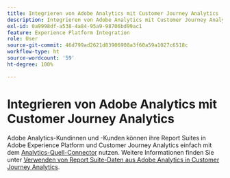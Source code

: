 ```yaml
---
title: Integrieren von Adobe Analytics mit Customer Journey Analytics
description: Integrieren von Adobe Analytics mit Customer Journey Analytics
exl-id: 0a9998df-a538-4a84-95a9-98706bd99ac1
feature: Experience Platform Integration
role: User
source-git-commit: 46d799ad2621d83906908a3f60a59a1027c6518c
workflow-type: ht
source-wordcount: '59'
ht-degree: 100%

---
```


# Integrieren von Adobe Analytics mit Customer Journey Analytics

Adobe Analytics-Kundinnen und -Kunden können ihre Report Suites in Adobe Experience Platform und Customer Journey Analytics einfach mit dem [Analytics-Quell-Connector](https://experienceleague.adobe.com/docs/experience-platform/sources/connectors/adobe-applications/analytics.html?lang=de) nutzen. Weitere Informationen finden Sie unter [Verwenden von Report Suite-Daten aus Adobe Analytics in Customer Journey Analytics](/help/getting-started/aa-vs-cja/aa-data-in-cja.md).
